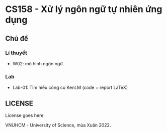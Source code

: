# CS158 - Xử lý ngôn ngữ tự nhiên ứng dụng

## Chủ đề
### Lí thuyết
- W02: mô hình ngôn ngữ.

### Lab
- Lab-01: Tìm hiểu công cụ KenLM (code + report LaTeX)

## LICENSE
License goes here.

VNUHCM - University of Science, mùa Xuân 2022.
